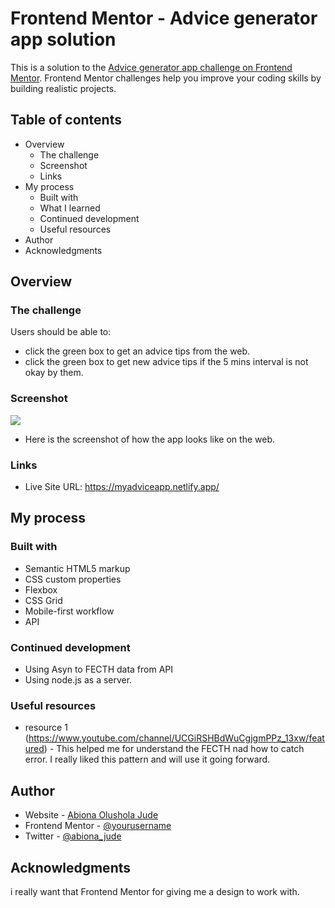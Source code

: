 # Frontend Mentor - Advice generator app solution

This is a solution to the [Advice generator app challenge on Frontend Mentor](https://www.frontendmentor.io/challenges/advice-generator-app-QdUG-13db). Frontend Mentor challenges help you improve your coding skills by building realistic projects.

## Table of contents

- Overview
  - The challenge
  - Screenshot
  - Links
- My process
  - Built with
  - What I learned
  - Continued development
  - Useful resources
- Author
- Acknowledgments



## Overview

### The challenge

Users should be able to:

- click the green box to get an advice tips from the web.
- click the green box to get new advice tips if the 5 mins interval is not okay by them.

### Screenshot

![](./screenshot.jpg)

- Here is the screenshot of how the app looks like on the web.

### Links

- Live Site URL: https://myadviceapp.netlify.app/

## My process

### Built with

- Semantic HTML5 markup
- CSS custom properties
- Flexbox
- CSS Grid
- Mobile-first workflow
- API 


### Continued development

- Using Asyn to FECTH data from API
- Using node.js as a server.


### Useful resources

- resource 1 (https://www.youtube.com/channel/UCGiRSHBdWuCgjgmPPz_13xw/featured) - This helped me for understand the FECTH nad how to catch error. I really liked this pattern and will use it going forward.

## Author

- Website - [Abiona Olushola Jude](https://olushola-abiona.netlify.app)
- Frontend Mentor - [@yourusername](https://www.frontendmentor.io/profile/@Abiona-0lushola-Jude)
- Twitter - [@abiona_jude](https://www.twitter.com/abiona_jude)



## Acknowledgments
 i really want that Frontend Mentor for giving me a design to work with.

